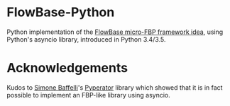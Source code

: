 # FlowBase-Python

Python implementation of the [FlowBase micro-FBP framework
idea](https://flowbase.org), using Python's asyncio library, introduced in
Python 3.4/3.5.

# Acknowledgements

Kudos to [Simone Baffelli](https://github.com/baffelli)'s
[Pyperator](https://github.com/baffelli/pyperator/) library which showed that
it is in fact possible to implement an FBP-like library using asyncio.
